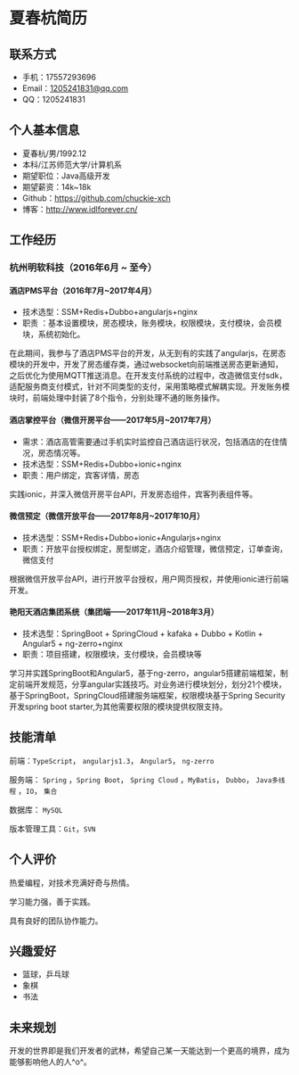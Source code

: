 # 夏春杭简历

## 联系方式

* 手机：17557293696
* Email：1205241831@qq.com
* QQ：1205241831



## 个人基本信息

* 夏春杭/男/1992.12
* 本科/江苏师范大学/计算机系
* 期望职位：Java高级开发
* 期望薪资：14k~18k
* Github：https://github.com/chuckie-xch
* 博客：http://www.idlforever.cn/



## 工作经历

### 杭州明软科技（2016年6月 ~ 至今）

#### 酒店PMS平台（2016年7月~2017年4月）

* 技术选型：SSM+Redis+Dubbo+angularjs+nginx
* 职责 ：基本设置模块，房态模块，账务模块，权限模块，支付模块，会员模块，系统初始化。

在此期间，我参与了酒店PMS平台的开发，从无到有的实践了angularjs，在房态模块的开发中，开发了房态缓存类，通过websocket向前端推送房态更新通知，之后优化为使用MQTT推送消息。在开发支付系统的过程中，改造微信支付sdk，适配服务商支付模式，针对不同类型的支付，采用策略模式解耦实现。开发账务模块时，前端处理中封装了8个指令，分别处理不通的账务操作。



#### 酒店掌控平台（微信开房平台——2017年5月~2017年7月）

* 需求：酒店高管需要通过手机实时监控自己酒店运行状况，包括酒店的在住情况，房态情况等。
* 技术选型：SSM+Redis+Dubbo+ionic+nginx
* 职责：用户绑定，宾客详情，房态

实践ionic，并深入微信开房平台API，开发房态组件，宾客列表组件等。



#### 微信预定（微信开放平台——2017年8月~2017年10月）

* 技术选型：SSM+Redis+Dubbo+ionic+Angularjs+nginx
* 职责：开放平台授权绑定，房型绑定，酒店介绍管理，微信预定，订单查询，微信支付

根据微信开放平台API，进行开放平台授权，用户网页授权，并使用ionic进行前端开发。



#### 艳阳天酒店集团系统（集团端——2017年11月~2018年3月）

* 技术选型：SpringBoot + SpringCloud + kafaka + Dubbo + Kotlin + Angular5 + ng-zerro+nginx
* 职责：项目搭建，权限模块，支付模块，会员模块等

学习并实践SpringBoot和Angular5，基于ng-zerro，angular5搭建前端框架，制定前端开发规范，分享angular实践技巧。对业务进行模块划分，划分21个模块，基于SpringBoot，SpringCloud搭建服务端框架，权限模块基于Spring Security开发spring boot starter,为其他需要权限的模块提供权限支持。



## 技能清单

前端：`TypeScript`， `angularjs1.3`， `Angular5`， `ng-zerro`

服务端： `Spring` ，`Spring Boot`， `Spring Cloud` ，`MyBatis`， `Dubbo`， `Java多线程` ，`IO`， `集合`

数据库： `MySQL`

版本管理工具：`Git`，`SVN`



## 个人评价

热爱编程，对技术充满好奇与热情。

学习能力强，善于实践。

具有良好的团队协作能力。



## 兴趣爱好

* 篮球，乒乓球
* 象棋
* 书法





## 未来规划

开发的世界即是我们开发者的武林，希望自己某一天能达到一个更高的境界，成为能够影响他人的人^o^。